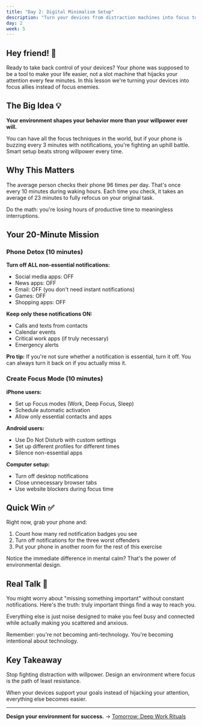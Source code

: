 ```yaml
---
title: "Day 2: Digital Minimalism Setup"
description: "Turn your devices from distraction machines into focus tools"
day: 2
week: 5
---
```


## Hey friend! 👋

Ready to take back control of your devices? Your phone was supposed to be a tool to make your life easier, not a slot machine that hijacks your attention every few minutes. In this lesson we're turning your devices into focus allies instead of focus enemies.

## The Big Idea 💡

**Your environment shapes your behavior more than your willpower ever will.**

You can have all the focus techniques in the world, but if your phone is buzzing every 3 minutes with notifications, you're fighting an uphill battle. Smart setup beats strong willpower every time.

## Why This Matters

The average person checks their phone 96 times per day. That's once every 10 minutes during waking hours. Each time you check, it takes an average of 23 minutes to fully refocus on your original task.

Do the math: you're losing hours of productive time to meaningless interruptions.

## Your 20-Minute Mission

### Phone Detox (10 minutes)

**Turn off ALL non-essential notifications:**

- Social media apps: OFF
- News apps: OFF
- Email: OFF (you don't need instant notifications)
- Games: OFF
- Shopping apps: OFF

**Keep only these notifications ON:**

- Calls and texts from contacts
- Calendar events
- Critical work apps (if truly necessary)
- Emergency alerts

**Pro tip:** If you're not sure whether a notification is essential, turn it off. You can always turn it back on if you actually miss it.

### Create Focus Mode (10 minutes)

**iPhone users:**

- Set up Focus modes (Work, Deep Focus, Sleep)
- Schedule automatic activation
- Allow only essential contacts and apps

**Android users:**

- Use Do Not Disturb with custom settings
- Set up different profiles for different times
- Silence non-essential apps

**Computer setup:**

- Turn off desktop notifications
- Close unnecessary browser tabs
- Use website blockers during focus time

## Quick Win ✅

Right now, grab your phone and:

1. Count how many red notification badges you see
2. Turn off notifications for the three worst offenders
3. Put your phone in another room for the rest of this exercise

Notice the immediate difference in mental calm? That's the power of environmental design.

## Real Talk 💬

You might worry about "missing something important" without constant notifications. Here's the truth: truly important things find a way to reach you.

Everything else is just noise designed to make you feel busy and connected while actually making you scattered and anxious.

Remember: you're not becoming anti-technology. You're becoming intentional about technology.

## Key Takeaway

Stop fighting distraction with willpower. Design an environment where focus is the path of least resistance.

When your devices support your goals instead of hijacking your attention, everything else becomes easier.

---

**Design your environment for success.** → [Tomorrow: Deep Work Rituals](./03-deep-work-rituals)
